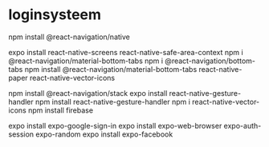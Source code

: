 # loginsysteem

npm install @react-navigation/native

expo install react-native-screens react-native-safe-area-context
npm i @react-navigation/material-bottom-tabs
npm i @react-navigation/bottom-tabs
npm install @react-navigation/material-bottom-tabs react-native-paper react-native-vector-icons



npm install @react-navigation/stack
expo install react-native-gesture-handler
npm install react-native-gesture-handler
npm i react-native-vector-icons
npm install firebase


expo install expo-google-sign-in
expo install expo-web-browser expo-auth-session expo-random
expo install expo-facebook
